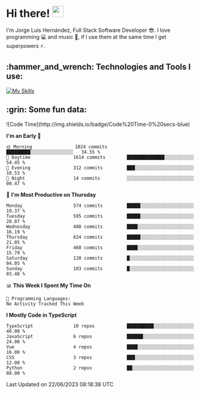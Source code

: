 <h1 align="left">
 <abc>
  <br>Hi there! <img src="https://user-images.githubusercontent.com/42378118/110234147-e3259600-7f4e-11eb-95be-0c4047144dea.gif" width="30"><br>
 </abc>
</h1>

I'm Jorge Luis Hernández, Full Stack Software Developer :sunglasses:. I love programming :computer: and music :musical_score:, if I use them at the same time I get superpowers :zap:. 


<h2 align="left">:hammer_and_wrench: Technologies and Tools I use:</h2>

[![My Skills](https://skillicons.dev/icons?i=js,ts,html,css,py,vue,react,next,nest,postgres,mysql)](https://skillicons.dev)

<h2 align="left">:grin: Some fun data:</h2>
<!--START_SECTION:waka-->
![Code Time](http://img.shields.io/badge/Code%20Time-0%20secs-blue)

**I'm an Early 🐤** 

```text
🌞 Morning                1024 commits        █████████░░░░░░░░░░░░░░░░   34.55 % 
🌆 Daytime                1614 commits        ██████████████░░░░░░░░░░░   54.45 % 
🌃 Evening                312 commits         ███░░░░░░░░░░░░░░░░░░░░░░   10.53 % 
🌙 Night                  14 commits          ░░░░░░░░░░░░░░░░░░░░░░░░░   00.47 % 
```
📅 **I'm Most Productive on Thursday** 

```text
Monday                   574 commits         █████░░░░░░░░░░░░░░░░░░░░   19.37 % 
Tuesday                  595 commits         █████░░░░░░░░░░░░░░░░░░░░   20.07 % 
Wednesday                480 commits         ████░░░░░░░░░░░░░░░░░░░░░   16.19 % 
Thursday                 624 commits         █████░░░░░░░░░░░░░░░░░░░░   21.05 % 
Friday                   468 commits         ████░░░░░░░░░░░░░░░░░░░░░   15.79 % 
Saturday                 120 commits         █░░░░░░░░░░░░░░░░░░░░░░░░   04.05 % 
Sunday                   103 commits         █░░░░░░░░░░░░░░░░░░░░░░░░   03.48 % 
```


📊 **This Week I Spent My Time On** 

```text
💬 Programming Languages: 
No Activity Tracked This Week
```

**I Mostly Code in TypeScript** 

```text
TypeScript               10 repos            ██████████░░░░░░░░░░░░░░░   40.00 % 
JavaScript               6 repos             ██████░░░░░░░░░░░░░░░░░░░   24.00 % 
Vue                      4 repos             ████░░░░░░░░░░░░░░░░░░░░░   16.00 % 
CSS                      3 repos             ███░░░░░░░░░░░░░░░░░░░░░░   12.00 % 
Python                   2 repos             ██░░░░░░░░░░░░░░░░░░░░░░░   08.00 % 
```




 Last Updated on 22/06/2023 08:18:38 UTC
<!--END_SECTION:waka-->
